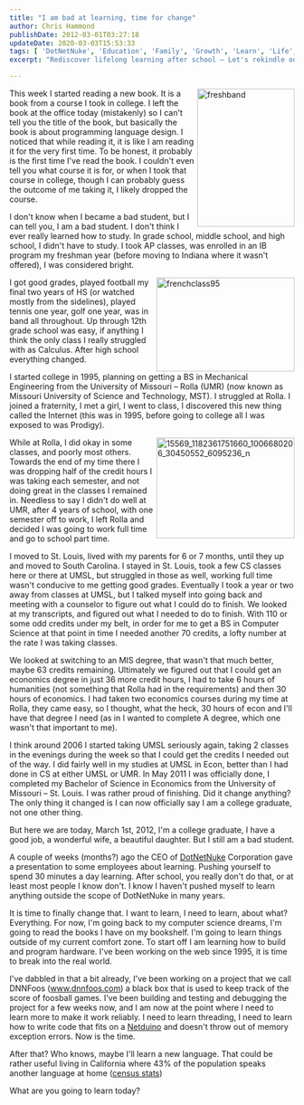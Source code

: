 ```yaml
---
title: "I am bad at learning, time for change"
author: Chris Hammond
publishDate: 2012-03-01T03:27:18
updateDate: 2020-03-03T15:53:33
tags: [ 'DotNetNuke', 'Education', 'Family', 'Growth', 'Learn', 'Life', 'Personal', 'School' ]
excerpt: "Rediscover lifelong learning after school — Let's rekindle our curiosity and delve into new subjects, from programming languages to additional languages! What will you learn today?"

---
```

<p><a href="/assets/images/PublishThumbnails//windows-live-writer/im-a-bad-student_14f65/freshband_2.jpg"><img align="right" alt="freshband" border="0" height="244" src="/assets/images/PublishThumbnails//Windows-Live-Writer/Im-a-bad-student_14F65/freshband_thumb.jpg" style="background-image: none; border-bottom: 0px; border-left: 0px; padding-left: 0px; padding-right: 0px; display: inline; float: right; border-top: 0px; border-right: 0px; padding-top: 0px" title="freshband" width="172" /></a>This week I started reading a new book. It is a book from a course I took in college. I left the book at the office today (mistakenly) so I can't tell you the title of the book, but basically the book is about programming language design. I noticed that while reading it, it is like I am reading it for the very first time. To be honest, it probably is the first time I've read the book. I couldn't even tell you what course it is for, or when I took that course in college, though I can probably guess the outcome of me taking it, I likely dropped the course.</p>  <p>I don't know when I became a bad student, but I can tell you, I am a bad student. I don't think I ever really learned how to study. In grade school, middle school, and high school, I didn't have to study. I took AP classes, was enrolled in an IB program my freshman year (before moving to Indiana where it wasn't offered), I was considered bright.</p>  <p><a href="/assets/images/PublishThumbnails//Windows-Live-Writer/Im-a-bad-student_14F65/frenchclass95_2.jpg"><img align="right" alt="frenchclass95" border="0" height="166" src="/assets/images/PublishThumbnails//Windows-Live-Writer/Im-a-bad-student_14F65/frenchclass95_thumb.jpg" style="background-image: none; border-bottom: 0px; border-left: 0px; padding-left: 0px; padding-right: 0px; display: inline; float: right; border-top: 0px; border-right: 0px; padding-top: 0px" title="frenchclass95" width="244" /></a>I got good grades, played football my final two years of HS (or watched mostly from the sidelines), played tennis one year, golf one year, was in band all throughout. Up through 12th grade school was easy, if anything I think the only class I really struggled with as Calculus. After high school everything changed.</p>  <p>I started college in 1995, planning on getting a BS in Mechanical Engineering from the University of Missouri &ndash; Rolla (UMR) (now known as Missouri University of Science and Technology, MST). I struggled at Rolla. I joined a fraternity, I met a girl, I went to class, I discovered this new thing called the Internet (this was in 1995, before going to college all I was exposed to was Prodigy).</p>  <p><a href="/assets/images/PublishThumbnails//Windows-Live-Writer/Im-a-bad-student_14F65/15569_1182361751660_1006680206_30450552_6095236_n_2.jpg"><img align="right" alt="15569_1182361751660_1006680206_30450552_6095236_n" border="0" height="178" src="/assets/images/PublishThumbnails//Windows-Live-Writer/Im-a-bad-student_14F65/15569_1182361751660_1006680206_30450552_6095236_n_thumb.jpg" style="background-image: none; border-bottom: 0px; border-left: 0px; padding-left: 0px; padding-right: 0px; display: inline; float: right; border-top: 0px; border-right: 0px; padding-top: 0px" title="15569_1182361751660_1006680206_30450552_6095236_n" width="244" /></a>While at Rolla, I did okay in some classes, and poorly most others. Towards the end of my time there I was dropping half of the credit hours I was taking each semester, and not doing great in the classes I remained in. Needless to say I didn't do well at UMR, after 4 years of school, with one semester off to work, I left Rolla and decided I was going to work full time and go to school part time.</p>  <p>I moved to St. Louis, lived with my parents for 6 or 7 months, until they up and moved to South Carolina. I stayed in St. Louis, took a few CS classes here or there at UMSL, but struggled in those as well, working full time wasn't conducive to me getting good grades. Eventually I took a year or two away from classes at UMSL, but I talked myself into going back and meeting with a counselor to figure out what I could do to finish. We looked at my transcripts, and figured out what I needed to do to finish. With 110 or some odd credits under my belt, in order for me to get a BS in Computer Science at that point in time I needed another 70 credits, a lofty number at the rate I was taking classes.</p>  <p>We looked at switching to an MIS degree, that wasn't that much better, maybe 63 credits remaining. Ultimately we figured out that I could get an economics degree in just 36 more credit hours, I had to take 6 hours of humanities (not something that Rolla had in the requirements) and then 30 hours of economics. I had taken two economics courses during my time at Rolla, they came easy, so I thought, what the heck, 30 hours of econ and I'll have that degree I need (as in I wanted to complete A degree, which one wasn't that important to me).</p>  <p>I think around 2006 I started taking UMSL seriously again, taking 2 classes in the evenings during the week so that I could get the credits I needed out of the way. I did fairly well in my studies at UMSL in Econ, better than I had done in CS at either UMSL or UMR. In May 2011 I was officially done, I completed my Bachelor of Science in Economics from the University of Missouri &ndash; St. Louis. I was rather proud of finishing. Did it change anything? The only thing it changed is I can now officially say I am a college graduate, not one other thing.</p>  <p>But here we are today, March 1st, 2012, I'm a college graduate, I have a good job, a wonderful wife, a beautiful daughter. But I still am a bad student.</p>  <p>A couple of weeks (months?) ago the CEO of <a href="https://www.dotnetnuke.com" target="_blank">DotNetNuke</a> Corporation gave a presentation to some employees about learning. Pushing yourself to spend 30 minutes a day learning. After school, you really don't do that, or at least most people I know don't. I know I haven't pushed myself to learn anything outside the scope of DotNetNuke in many years.</p>  <p>It is time to finally change that. I want to learn, I need to learn, about what? Everything. For now, I'm going back to my computer science dreams, I'm going to read the books I have on my bookshelf. I'm going to learn things outside of my current comfort zone. To start off I am learning how to build and program hardware. I've been working on the web since 1995, it is time to break into the real world.</p>  <p>I've dabbled in that a bit already, I've been working on a project that we call DNNFoos (<a href="https://www.dnnfoos.com">www.dnnfoos.com</a>) a black box that is used to keep track of the score of foosball games. I've been building and testing and debugging the project for a few weeks now, and I am now at the point where I need to learn more to make it work reliably. I need to learn threading, I need to learn how to write code that fits on a <a href="https://www.amazon.com/gp/product/B004FRZ4E6/ref=as_li_ss_tl?ie=UTF8&amp;tag=chrishammondc-20&amp;linkCode=as2&amp;camp=1789&amp;creative=390957&amp;creativeASIN=B004FRZ4E6" target="_blank">Netduino</a> and doesn't throw out of memory exception errors. Now is the time.</p>  <p>After that? Who knows, maybe I'll learn a new language. That could be rather useful living in California where 43% of the population speaks another language at home (<a href="https://www.census.gov/quickfacts/">census stats</a>)</p>  <p>What are you going to learn today?</p> 



